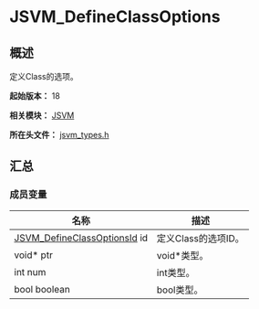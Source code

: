 # JSVM_DefineClassOptions
<!--Kit: Common Basic Capability-->
<!--Subsystem: arkcompiler-->
<!--Owner: @yuanxiaogou; @string_sz-->
<!--SE: @knightaoko-->
<!--TSE: @test_lzz-->

## 概述

定义Class的选项。

**起始版本：** 18

**相关模块：** [JSVM](capi-jsvm.md)

**所在头文件：** [jsvm_types.h](capi-jsvm-types-h.md)

## 汇总

### 成员变量

| 名称                                                                            | 描述            |
|-------------------------------------------------------------------------------|---------------|
| [JSVM_DefineClassOptionsId](capi-jsvm-types-h.md#jsvm_defineclassoptionsid) id | 定义Class的选项ID。 |
| void* ptr   | void*类型。      |
| int num      | int类型。        |
| bool boolean   | bool类型。            |



